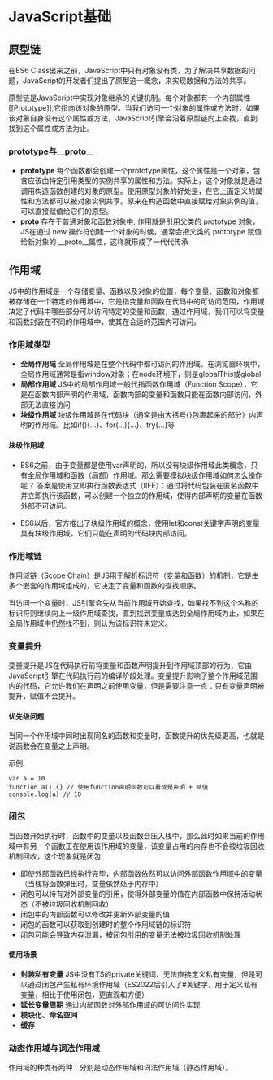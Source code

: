# JavaScript基础

## 原型链
在ES6 Class出来之前，JavaScript中只有对象没有类，为了解决共享数据的问题，JavaScript的开发者们提出了原型这一概念，来实现数据和方法的共享。

原型链是JavaScript中实现对象继承的关键机制。每个对象都有一个内部属性[[Prototype]],它指向该对象的原型。当我们访问一个对象的属性或方法时，如果该对象自身没有这个属性或方法，JavaScript引擎会沿着原型链向上查找，直到找到这个属性或方法为止。

### prototype与__proto__
- **prototype** 每个函数都会创建一个prototype属性，这个属性是一个对象，包含应该由特定引用类型的实例共享的属性和方法。实际上，这个对象就是通过调用构造函数创建的对象的原型。使用原型对象的好处是，在它上面定义的属性和方法都可以被对象实例共享。原来在构造函数中直接赋给对象实例的值，可以直接赋值给它们的原型。
- **__proto__** 存在于普通对象和函数对象中, 作用就是引用父类的 prototype 对象，JS在通过 new 操作符创建一个对象的时候，通常会把父类的 prototype 赋值给新对象的 __proto__属性，这样就形成了一代代传承

## 作用域
JS中的作用域是一个存储变量、函数以及对象的位置，每个变量、函数和对象都被存储在一个特定的作用域中，它是指变量和函数在代码中的可访问范围，作用域决定了代码中哪些部分可以访问特定的变量和函数，通过作用域，我们可以将变量和函数封装在不同的作用域中，使其在合适的范围内可访问。

### 作用域类型
- **全局作用域** 全局作用域是在整个代码中都可访问的作用域。在浏览器环境中，全局作用域通常是指window对象；在node环境下，则是globalThis或global
- **局部作用域** JS中的局部作用域一般代指函数作用域（Function Scope），它是在函数内部声明的作用域，函数内部的变量和函数只能在函数内部访问，外部无法直接访问
- **块级作用域** 块级作用域是在代码块（通常是由大括号{}包裹起来的部分）内声明的作用域。比如if(){...}、for(...){...}、try{...}等

#### 块级作用域
- ES6之前，由于变量都是使用var声明的，所以没有块级作用域此类概念，只有全局作用域和函数（局部）作用域。那么需要模拟块级作用域如何怎么操作呢？
答案是使用立即执行函数表达式（IIFE）：通过将代码包装在匿名函数中并立即执行该函数，可以创建一个独立的作用域，使得内部声明的变量在函数外部不可访问。

- ES6以后，官方推出了块级作用域的概念，使用let和const关键字声明的变量具有块级作用域，它们只能在声明的代码块内部访问。

### 作用域链
作用域链（Scope Chain）是JS用于解析标识符（变量和函数）的机制，它是由多个嵌套的作用域组成的，它决定了变量和函数的查找顺序。

当访问一个变量时，JS引擎会先从当前作用域开始查找，如果找不到这个名称的标识符则继续向上一级作用域查找，直到找到变量或达到全局作用域为止，如果在全局作用域中仍然找不到，则认为该标识符未定义。

### 变量提升
变量提升是JS在代码执行前将变量和函数声明提升到作用域顶部的行为，它由JavaScript引擎在代码执行前的编译阶段处理。变量提升影响了整个作用域范围内的代码，它允许我们在声明之前使用变量，但是需要注意一点：只有变量声明被提升，赋值不会提升。

#### 优先级问题
当同一个作用域中同时出现同名的函数和变量时，函数提升的优先级更高，也就是说函数会在变量之上声明。

示例:
```
var a = 10
function a() {} // 使用function声明函数可以看成是声明 + 赋值
console.log(a) // 10
```

### 闭包
当函数开始执行时，函数中的变量以及函数会压入栈中，那么此时如果当前的作用域中有另一个函数正在使用该作用域的变量，该变量占用的内存也不会被垃圾回收机制回收，这个现象就是闭包
- 即使外部函数已经执行完毕，内部函数依然可以访问外部函数作用域中的变量（当栈将函数弹出时，变量依然处于内存中）
- 闭包可以持有对外部变量的引用，使得外部变量的值在内部函数中保持活动状态（不被垃圾回收机制回收）
- 闭包中的内部函数可以修改并更新外部变量的值
- 闭包的函数可以获取到创建时的整个作用域链的标识符
- 闭包可能会导致内存泄漏，被闭包引用的变量无法被垃圾回收机制处理

#### 使用场景
- **封装私有变量** JS中没有TS的private关键词，无法直接定义私有变量，但是可以通过闭包产生私有环境作用域（ES2022后引入了#关键字，用于定义私有变量，相比于使用闭包，更直观和方便）
- **延长变量周期** 通过内部函数对外部作用域的可访问性实现
- **模块化、命名空间**
- **缓存**

### 动态作用域与词法作用域
作用域的种类有两种：分别是动态作用域和词法作用域（静态作用域）。